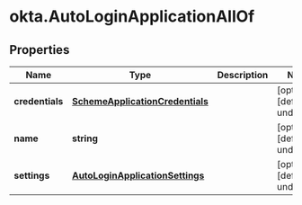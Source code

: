 # okta.AutoLoginApplicationAllOf

## Properties

Name | Type | Description | Notes
------------ | ------------- | ------------- | -------------
**credentials** | [**SchemeApplicationCredentials**](SchemeApplicationCredentials.md) |  | [optional] [default to undefined]
**name** | **string** |  | [optional] [default to undefined]
**settings** | [**AutoLoginApplicationSettings**](AutoLoginApplicationSettings.md) |  | [optional] [default to undefined]


